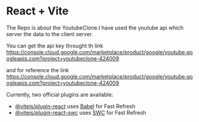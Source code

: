 # React + Vite

The Repo is about the YoutubeClone.I have used the youtube api which server the data  to the client server.

You can get the api key throught th link https://console.cloud.google.com/marketplace/product/google/youtube.googleapis.com?project=youtubeclone-424009

and for reference the link https://console.cloud.google.com/marketplace/product/google/youtube.googleapis.com?project=youtubeclone-424009

Currently, two official plugins are available:

- [@vitejs/plugin-react](https://github.com/vitejs/vite-plugin-react/blob/main/packages/plugin-react/README.md) uses [Babel](https://babeljs.io/) for Fast Refresh
- [@vitejs/plugin-react-swc](https://github.com/vitejs/vite-plugin-react-swc) uses [SWC](https://swc.rs/) for Fast Refresh
